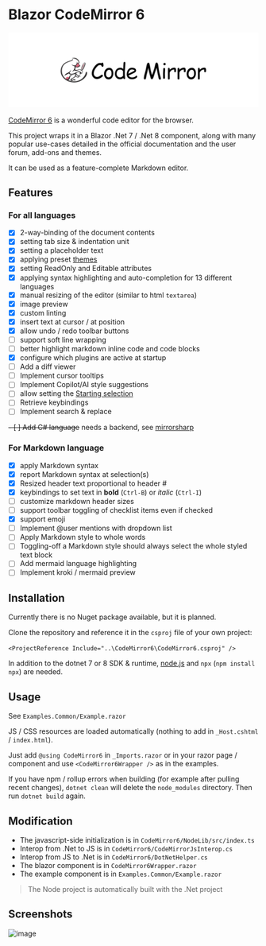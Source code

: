# Blazor CodeMirror 6

![codemirror.svg](codemirror.svg)

[CodeMirror 6](https://codemirror.net/) is a wonderful code editor for the browser.

This project wraps it in a Blazor .Net 7 / .Net 8 component, along with many popular use-cases detailed in the official documentation and the user forum, add-ons and themes.

It can be used as a feature-complete Markdown editor.

## Features

### For all languages

- [x] 2-way-binding of the document contents
- [x] setting tab size & indentation unit
- [x] setting a placeholder text
- [x] applying preset [themes](https://github.com/vadimdemedes/thememirror)
- [x] setting ReadOnly and Editable attributes
- [x] applying syntax highlighting and auto-completion for 13 different languages
- [x] manual resizing of the editor (similar to html `textarea`)
- [x] image preview
- [x] custom linting
- [x] insert text at cursor / at position
- [x] allow undo / redo toolbar buttons
- [ ] support soft line wrapping
- [ ] better highlight markdown inline code and code blocks
- [x] configure which plugins are active at startup
- [ ] Add a diff viewer
- [ ] Implement cursor tooltips
- [ ] Implement Copilot/AI style suggestions
- [ ] allow setting the [Starting selection](https://codemirror.net/docs/ref/#state.EditorStateConfig.selection)
- [ ] Retrieve keybindings
- [ ] Implement search & replace

~~- [ ] Add C# language~~ needs a backend, see [mirrorsharp](https://github.com/ashmind/mirrorsharp)

### For Markdown language

- [x] apply Markdown syntax
- [x] report Markdown syntax at selection(s)
- [x] Resized header text proportional to header #
- [x] keybindings to set text in **bold** (`Ctrl-B`) or *italic* (`Ctrl-I`)
- [ ] customize markdown header sizes
- [ ] support toolbar toggling of checklist items even if checked
- [x] support emoji
- [ ] Implement @user mentions with dropdown list
- [ ] Apply Markdown style to whole words
- [ ] Toggling-off a Markdown style should always select the whole styled text block
- [ ] Add mermaid language highlighting
- [ ] Implement kroki / mermaid preview

## Installation

Currently there is no Nuget package available, but it is planned.

Clone the repository and reference it in the `csproj` file of your own project:

`<ProjectReference Include="..\CodeMirror6\CodeMirror6.csproj" />`

In addition to the dotnet 7 or 8 SDK & runtime, [node.js](https://nodejs.org/) and `npx` (`npm install npx`) are needed.

## Usage

See `Examples.Common/Example.razor`

JS / CSS resources are loaded automatically (nothing to add in `_Host.cshtml` / `index.html`).

Just add `@using CodeMirror6` in `_Imports.razor` or in your razor page / component and use `<CodeMirror6Wrapper />` as in the examples.

If you have npm / rollup errors when building (for example after pulling recent changes), `dotnet clean` will delete the `node_modules` directory. Then run `dotnet build` again.

## Modification

- The javascript-side initialization is in `CodeMirror6/NodeLib/src/index.ts`
- Interop from .Net to JS is in `CodeMirror6/CodeMirrorJsInterop.cs`
- Interop from JS to .Net is in `CodeMirror6/DotNetHelper.cs`
- The blazor component is in `CodeMirror6Wrapper.razor`
- The example component is in `Examples.Common/Example.razor`

> The Node project is automatically built with the .Net project

## Screenshots

![image](https://github.com/gaelj/BlazorCodeMirror6/assets/8884632/141f6b9e-82c4-433a-94d9-a02aba6ac336)
